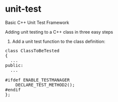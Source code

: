unit-test
=========

Basic C++ Unit Test Framework

Adding unit testing to a C++ class in three easy steps
1. Add a unit test function to the class definition:

<pre>
class ClassToBeTested
{
  ...
public:
  ...
  
#ifdef ENABLE_TESTMANAGER
	DECLARE_TEST_METHOD2();
#endif
};
</pre>



